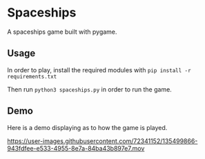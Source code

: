 # Spaceships
A spaceships game built with pygame.

## Usage
In order to play, install the required modules with `pip install -r requirements.txt`

Then run `python3 spaceships.py` in order to run the game.

## Demo 
Here is a demo displaying as to how the game is played.




https://user-images.githubusercontent.com/72341152/135499866-943fdfee-e533-4955-8e7a-84ba43b897e7.mov

